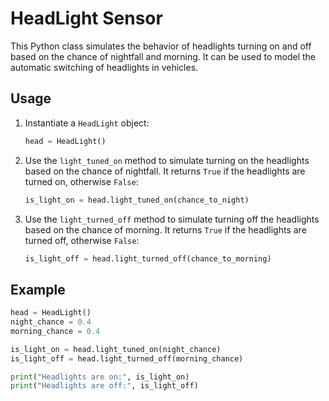 # HeadLight Sensor

This Python class simulates the behavior of headlights turning on and off based on the chance of nightfall and morning. It can be used to model the automatic switching of headlights in vehicles.

## Usage

1. Instantiate a `HeadLight` object:
    ```python
    head = HeadLight()
    ```

2. Use the `light_tuned_on` method to simulate turning on the headlights based on the chance of nightfall. It returns `True` if the headlights are turned on, otherwise `False`:
    ```python
    is_light_on = head.light_tuned_on(chance_to_night)
    ```

3. Use the `light_turned_off` method to simulate turning off the headlights based on the chance of morning. It returns `True` if the headlights are turned off, otherwise `False`:
    ```python
    is_light_off = head.light_turned_off(chance_to_morning)
    ```

## Example

```python
head = HeadLight()
night_chance = 0.4
morning_chance = 0.4

is_light_on = head.light_tuned_on(night_chance)
is_light_off = head.light_turned_off(morning_chance)

print("Headlights are on:", is_light_on)
print("Headlights are off:", is_light_off)
